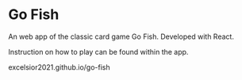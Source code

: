 # Go Fish
An web app of the classic card game Go Fish. Developed with React.

Instruction on how to play can be found within the app.

excelsior2021.github.io/go-fish

